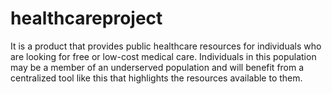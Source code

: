 # healthcareproject
It is a product that provides public healthcare resources for individuals who are looking for free or low-cost medical care. Individuals in this population may be a member of an underserved population and will benefit from a centralized tool like this that highlights the resources available to them. 
